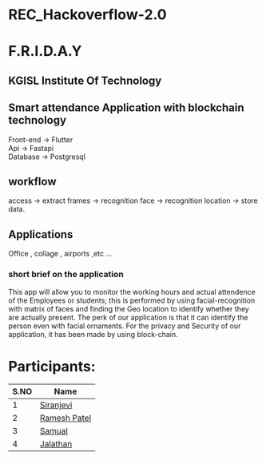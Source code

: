 # REC_Hackoverflow-2.0
# F.R.I.D.A.Y
## KGISL Institute Of Technology
## Smart attendance Application with blockchain technology 
Front-end -> Flutter\
Api -> Fastapi\
Database -> Postgresql

## workflow
access -> extract frames -> recognition face -> recognition location -> store data.

## Applications 
Office , collage , airports ,etc ...

### short brief on the application
This app will allow you to monitor the working hours and actual attendence of the Employees or students;
this is performed by using facial-recognition with matrix of faces and finding the Geo location to identify whether they are actually present.
The perk of our application is that it can identify the person even with facial ornaments.
For the privacy and Security of our application, it has been made by using block-chain.

# Participants:
| S.NO | Name         |
|------|--------------|
| 1    | [Siranjevi](https://github.com/21cb54siranjevi)    |
| 2    | [Ramesh Patel](https://github.com/ramesh-1516) |
| 3    | [Samual](https://github.com/samualmartin)       |
| 4    | [Jalathan](https://github.com/jalathan)     |

